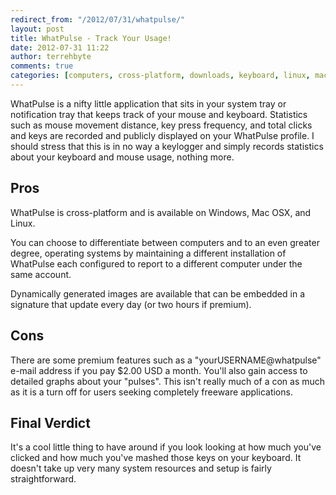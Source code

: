 ```yaml
---
redirect_from: "/2012/07/31/whatpulse/"
layout: post
title: WhatPulse - Track Your Usage!
date: 2012-07-31 11:22
author: terrehbyte
comments: true
categories: [computers, cross-platform, downloads, keyboard, linux, mac osx, mouse, software, software, statistics, whatpulse, Windows]
---
```


WhatPulse is a nifty little application that sits in your system tray or
notification tray that keeps track of your mouse and keyboard. Statistics such
as mouse movement distance, key press frequency, and total clicks and keys are
recorded and publicly displayed on your WhatPulse profile. I should stress that
this is in no way a keylogger and simply records statistics about your keyboard
and mouse usage, nothing more.  

## Pros

WhatPulse is cross-platform and is available on Windows, Mac OSX, and Linux.  

You can choose to differentiate between computers and to an even greater degree,
operating systems by maintaining a different installation of WhatPulse each
configured to report to a different computer under the same account.  

Dynamically generated images are available that can be embedded in a signature
that update every day (or two hours if premium).  

## Cons

There are some premium features such as a "yourUSERNAME@whatpulse" e-mail
address if you pay $2.00 USD a month. You'll also gain access to detailed graphs
about your "pulses". This isn't really much of a con as much as it is a turn off
for users seeking completely freeware applications.  

## Final Verdict

It's a cool little thing to have around if you look looking at how much you've
clicked and how much you've mashed those keys on your keyboard. It doesn't take
up very many system resources and setup is fairly straightforward.  